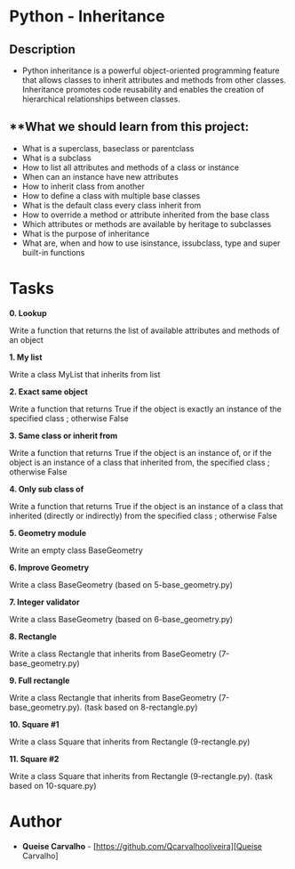 # **Python - Inheritance**

## **Description**

 * Python inheritance is a powerful object-oriented programming feature that allows classes to inherit attributes and methods from other classes. Inheritance promotes code reusability and enables the creation of hierarchical relationships between classes.

## **What we should learn from this project:

* What is a superclass, baseclass or parentclass
* What is a subclass
* How to list all attributes and methods of a class or instance
* When can an instance have new attributes
* How to inherit class from another
* How to define a class with multiple base classes
* What is the default class every class inherit from
* How to override a method or attribute inherited from the base class
* Which attributes or methods are available by heritage to subclasses
* What is the purpose of inheritance
* What are, when and how to use isinstance, issubclass, type and super built-in functions

# **Tasks**

**0. Lookup**

Write a function that returns the list of available attributes and methods of an object

**1. My list**

Write a class MyList that inherits from list

**2. Exact same object**

Write a function that returns True if the object is exactly an instance of the specified class ; otherwise False

**3. Same class or inherit from**

Write a function that returns True if the object is an instance of, or if the object is an instance of a class that inherited from, the specified class ; otherwise False

**4. Only sub class of**

Write a function that returns True if the object is an instance of a class that inherited (directly or indirectly) from the specified class ; otherwise False

**5. Geometry module**

Write an empty class BaseGeometry

**6. Improve Geometry**

Write a class BaseGeometry (based on 5-base_geometry.py)

**7. Integer validator**

Write a class BaseGeometry (based on 6-base_geometry.py)

**8. Rectangle**

Write a class Rectangle that inherits from BaseGeometry (7-base_geometry.py)

**9. Full rectangle**

Write a class Rectangle that inherits from BaseGeometry (7-base_geometry.py). (task based on 8-rectangle.py)

**10. Square #1**

Write a class Square that inherits from Rectangle (9-rectangle.py)

**11. Square #2**

Write a class Square that inherits from Rectangle (9-rectangle.py). (task based on 10-square.py)

# **Author**

* **Queise Carvalho** - [https://github.com/Qcarvalhooliveira][Queise Carvalho]
